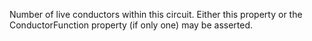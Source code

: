 ﻿Number of live conductors within this circuit. Either this property or the ConductorFunction property (if only one) may be asserted.
